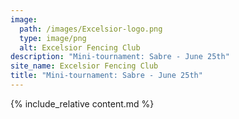 ```yaml
---
image:
  path: /images/Excelsior-logo.png
  type: image/png
  alt: Excelsior Fencing Club
description: "Mini-tournament: Sabre - June 25th"
site_name: Excelsior Fencing Club
title: "Mini-tournament: Sabre - June 25th"
---
```


{% include_relative content.md %}
